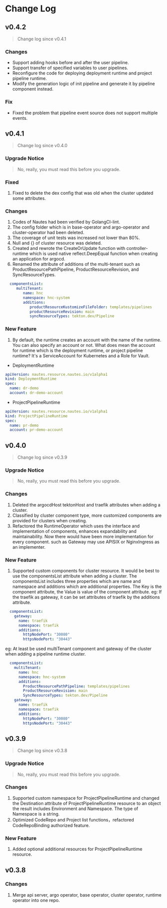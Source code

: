 # Change Log

## v0.4.2

> Change log since v0.4.1

### Changes
* Support adding hooks before and after the user pipeline.
* Support transfer of specified variables to user pipelines.
* Reconfigure the code for deploying deployment runtime and project pipeline runtime.
* Modify the generation logic of init pipeline and generate it by pipeline component instead.

### Fix
* Fixed the problem that pipeline event source does not support multiple events.

## v0.4.1

> Change log since v0.4.0

### Upgrade Notice

> No, really, you must read this before you upgrade.

### Fixed
1. Fixed to delete the dex config that was old when the cluster updated some attributes.

### Changes
1. Codes of Nautes had been verified by GolangCI-lint.
2. The config folder which is in base-operator and argo-operator and cluster-operator had been deleted.
3. The coverage of unit tests was increased not lower than 80%.
4. Null and {} of cluster resource was deleted.
5. Created and rewrote the CreateOrUpdate function with controller-runtime which is used native reflect.DeepEqual function when creating an application for argocd.
6. Renamed the attribute of additions of the multi-tenant such as ProductResourcePathPipeline, ProductResourceRevision, and SyncResourceTypes.
```yaml
  componentsList:
     multiTenant:
        name: hnc
        namespace: hnc-system
        additions:
           productResourceKustomizeFileFolder: templates/pipelines
           productResourceRevision: main
           syncResourceTypes: tekton.dev/Pipeline
```

### New Feature
1. By default, the runtime creates an account with the name of the runtime. You can also specify an account or not.
   What does mean the account for runtime which is the deployment runtime, or project pipeline runtime? It's a ServiceAccount for Kubernetes and a Role for Vault.
- DeploymentRuntime
```yaml
apiVersion: nautes.resource.nautes.io/v1alpha1
kind: DeploymentRuntime
spec:
  name: dr-demo
  account: dr-demo-account
```
- ProjectPipelineRuntime
```yaml
apiVersion: nautes.resource.nautes.io/v1alpha1
kind: ProjectPipelineRuntime
spec:
  name: pr-demo
  account: pr-demo-account
```

## v0.4.0

> Change log since v0.3.9

### Upgrade Notice

> No, really, you must read this before you upgrade.

### Changes
1. Deleted the argocdHost tektonHost and traefik attributes when adding a cluster.
2. Classified by cluster component type, more customized components are provided for clusters when creating.
3. Refactored the RuntimeOperator which uses the interface and implementation of components, enhances expandability and maintainability.
   Now there would have been more implementation for every component. such as Gateway may use APISIX or NginxIngress as an implementer.

### New Feature
1. Supported custom components for cluster resource. It would be best to use the componentsList attribute when adding a cluster.
The componentsList includes three properties which are name and namespace and additions which are additional properties. The Key is the component attribute, the Value is value of the component attribute.
eg: If the traefik as gateway, it can be set attributes of traefik by the additions attribute.
```yaml
  componentsList:
    gateway:
      name: traefik
      namespace: traefik
      additions:
        httpNodePort: "30080"
        httpsNodePort: "30443"
```

eg: At least be used multiTenant component and gateway of the cluster when adding a pipeline runtime cluster.
```yaml
  componentsList:
    multiTenant:
      name: hnc
      namespace: hnc-system
      additions:
        ProductResourcePathPipeline: templates/pipelines
        ProductResourceRevision: main
        SyncResourceTypes: tekton.dev/Pipeline
    gateway:
      name: traefik
      namespace: traefik
      additions:
        httpNodePort: "30080"
        httpsNodePort: "30443"
```

## v0.3.9

> Change log since v0.3.8

### Upgrade Notice

> No, really, you must read this before you upgrade.

### Changes
1. Supported custom namespace for ProjectPipelineRuntime and changed the Destination attribute of ProjectPipelineRuntime resource to an object the result includes Environment and Namespace. The type of Namespace is a string.
2. Optimized CodeRepo and Project list functions，refactored CodeRepoBinding authorized feature.

### New Feature
1.  Added optional additional resources for ProjectPipelineRuntime resource.

## v0.3.8

### Changes
1. Merge api server, argo operator, base operator, cluster operator, runtime operator into one repo.
